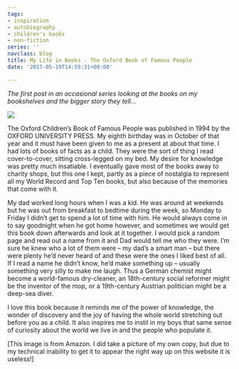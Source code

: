 ```yaml
---
tags:
- inspiration
- autobiography
- children's books
- non-fiction
series: ''
navclass: blog
title: My Life in Books - The Oxford Book of Famous People
date: '2017-05-19T14:59:31+00:00'

---
```

*The first post in an occasional series looking at the books on my bookshelves and the bigger story they tell...*

<img src="/uploads/2017/05/22/oxford.jpg" class=" forestry--left forestry--none" style="float: none;">

The Oxford Children’s Book of Famous People was published in 1994 by the OXFORD UNIVERSITY PRESS. My eighth birthday was in October of that year and it must have been given to me as a present at about that time. I had lots of books of facts as a child. They were the sort of thing I read cover-to-cover, sitting cross-legged on my bed. My desire for knowledge was pretty much insatiable. I eventually gave most of the books away to charity shops, but this one I kept, partly as a piece of nostalgia to represent all my World Record and Top Ten books, but also because of the memories that come with it.

<!--more-->

My dad worked long hours when I was a kid. He was around at 
weekends but he was out from breakfast to bedtime during the week, so Monday to Friday I didn’t get to spend a lot of time with him. He would always come in to say goodnight when he got home however, and sometimes we would get this book down afterwards and look at it together. I would pick a random page and read out a name from it and Dad would tell me who they were. I’m sure he knew who a lot of them were – my dad’s a smart man – but there were plenty he’d never heard of and these were the ones I liked best of all. If I read a name he didn’t know, he’d make something up – usually something very silly to make me laugh. Thus a German chemist might become a world-famous dry-cleaner, an 18th-century social reformer might be the inventor of the mop, or a 19th-century Austrian politician might be a deep-sea diver.

I love this book because it reminds me of the power of knowledge, the wonder of discovery and the joy of having the whole world stretching out before you as a child. It also inspires me to instil in my boys that same sense of curiosity about the world we live in and the people who populate it.

[This image is from Amazon. I did take a picture of my own copy, but due to my technical inability to get it to appear the right way up on this website it is useless!]
